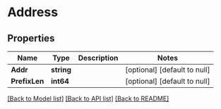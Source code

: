# Address

## Properties
Name | Type | Description | Notes
------------ | ------------- | ------------- | -------------
**Addr** | **string** |  | [optional] [default to null]
**PrefixLen** | **int64** |  | [optional] [default to null]

[[Back to Model list]](../README.md#documentation-for-models) [[Back to API list]](../README.md#documentation-for-api-endpoints) [[Back to README]](../README.md)

